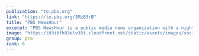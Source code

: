 ```yaml
---
publication: "to.pbs.org"
link: "https://to.pbs.org/3MzB3rB"
title: "PBS NewsHour"
excerpt: "PBS NewsHour is a public media news organization with a nightly hour-long television broadcast and a robust digital footprint across the web and social media. Anchored by managing editor Judy Woodruff"
image: "https://d3i6fh83elv35t.cloudfront.net/static/assets/images/social-share.jpg"
group: pro
rank: 6
---
```

